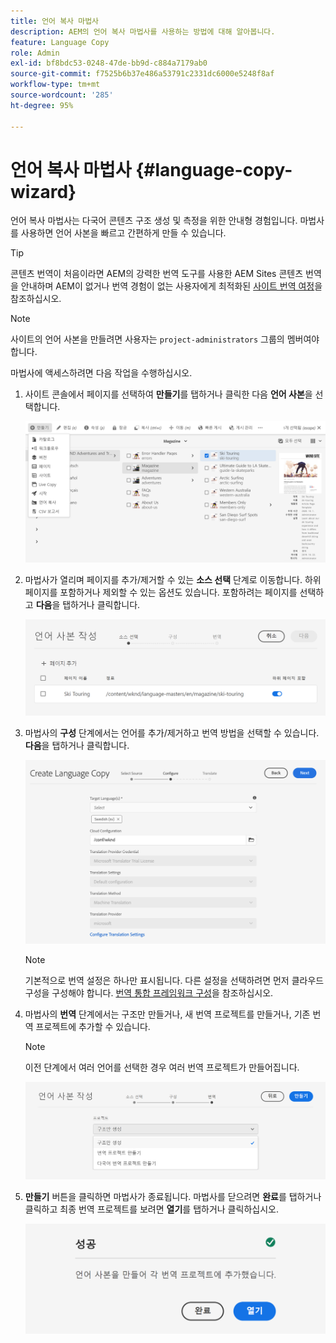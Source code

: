 ```yaml
---
title: 언어 복사 마법사
description: AEM의 언어 복사 마법사를 사용하는 방법에 대해 알아봅니다.
feature: Language Copy
role: Admin
exl-id: bf8bdc53-0248-47de-bb9d-c884a7179ab0
source-git-commit: f7525b6b37e486a53791c2331dc6000e5248f8af
workflow-type: tm+mt
source-wordcount: '285'
ht-degree: 95%

---
```


# 언어 복사 마법사 {#language-copy-wizard}

언어 복사 마법사는 다국어 콘텐츠 구조 생성 및 측정을 위한 안내형 경험입니다. 마법사를 사용하면 언어 사본을 빠르고 간편하게 만들 수 있습니다.

>[!TIP]
>
>콘텐츠 번역이 처음이라면 AEM의 강력한 번역 도구를 사용한 AEM Sites 콘텐츠 번역을 안내하며 AEM이 없거나 번역 경험이 없는 사용자에게 최적화된 [사이트 번역 여정](/help/journey-sites/translation/overview.md)을 참조하십시오.

>[!NOTE]
>
>사이트의 언어 사본을 만들려면 사용자는 `project-administrators` 그룹의 멤버여야 합니다.

마법사에 액세스하려면 다음 작업을 수행하십시오.

1. 사이트 콘솔에서 페이지를 선택하여 **만들기**&#x200B;를 탭하거나 클릭한 다음 **언어 사본**&#x200B;을 선택합니다.

   ![마법사로 언어 사본 만들기](../assets/language-copy-wizard.png)

1. 마법사가 열리며 페이지를 추가/제거할 수 있는 **소스 선택** 단계로 이동합니다. 하위 페이지를 포함하거나 제외할 수 있는 옵션도 있습니다. 포함하려는 페이지를 선택하고 **다음**&#x200B;을 탭하거나 클릭합니다.

   ![마법사를 사용하여 페이지 추가](../assets/language-copy-wizard-add-pages.png)

1. 마법사의 **구성** 단계에서는 언어를 추가/제거하고 번역 방법을 선택할 수 있습니다. **다음**&#x200B;을 탭하거나 클릭합니다.

   ![마법사의 구성 단계](../assets/language-copy-wizard-configure.png)

   >[!NOTE]
   >
   >기본적으로 번역 설정은 하나만 표시됩니다. 다른 설정을 선택하려면 먼저 클라우드 구성을 구성해야 합니다. [번역 통합 프레임워크 구성](integration-framework.md)을 참조하십시오.

1. 마법사의 **번역** 단계에서는 구조만 만들거나, 새 번역 프로젝트를 만들거나, 기존 번역 프로젝트에 추가할 수 있습니다.

   >[!NOTE]
   >
   >이전 단계에서 여러 언어를 선택한 경우 여러 번역 프로젝트가 만들어집니다.

   ![마법사의 번역 단계](../assets/language-copy-wizard-translate.png)

1. **만들기** 버튼을 클릭하면 마법사가 종료됩니다. 마법사를 닫으려면 **완료**&#x200B;를 탭하거나 클릭하고 최종 번역 프로젝트를 보려면 **열기**&#x200B;를 탭하거나 클릭하십시오.

   ![마법사 종료](../assets/language-copy-wizard-done.png)
